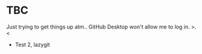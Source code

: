 # TBC
Just trying to get things up atm.. GitHub Desktop won't allow me to log in. >.<
- Test 2, lazygit
